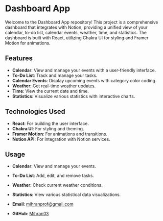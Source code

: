
# Dashboard App

Welcome to the Dashboard App repository! This project is a comprehensive dashboard that integrates with Notion, providing a unified view of your calendar, to-do list, calendar events, weather, time, and statistics. The dashboard is built with React, utilizing Chakra UI for styling and Framer Motion for animations.

## Features

- **Calendar**: View and manage your events with a user-friendly interface.
- **To-Do List**: Track and manage your tasks.
- **Calendar Events**: Display upcoming events with category color coding.
- **Weather**: Get real-time weather updates.
- **Time**: View the current date and time.
- **Statistics**: Visualize various statistics with interactive charts.

## Technologies Used

- **React**: For building the user interface.
- **Chakra UI**: For styling and theming.
- **Framer Motion**: For animations and transitions.
- **Notion API**: For integration with Notion services.



## Usage

- **Calendar**: View and manage your events.
- **To-Do List**: Add, edit, and remove tasks.
- **Weather**: Check current weather conditions.
- **Statistics**: View various statistical data visualizations.


- **Email**: mihranprof@gmail.com
- **GitHub**: [Mihran03](https://github.com/Mihran03)

